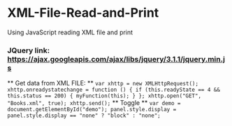 # XML-File-Read-and-Print
Using JavaScript reading XML file and print

### JQuery link: https://ajax.googleapis.com/ajax/libs/jquery/3.1.1/jquery.min.js

** Get data from XML FILE:  **
``var xhttp = new XMLHttpRequest();
        xhttp.onreadystatechange = function () {
          if (this.readyState == 4 && this.status == 200) {
            myFunction(this);
          }
        };
        xhttp.open("GET", "Books.xml", true);
        xhttp.send();``
 ** Toggle **
 ``var demo = document.getElementById("demo");
        panel.style.display = panel.style.display == "none" ? "block" : "none";``
